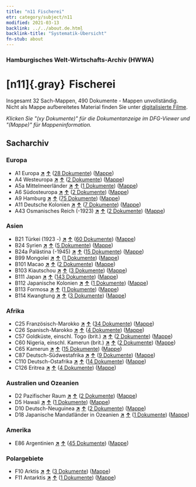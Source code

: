 ```yaml
---
title: "n11 Fischerei"
etr: category/subject/n11
modified: 2021-03-13
backlink: ../../about.de.html
backlink-title: "Systematik-Übersicht"
fn-stub: about
---
```


### Hamburgisches Welt-Wirtschafts-Archiv (HWWA)
# [n11]{.gray}&#8201; Fischerei&#160; 




Insgesamt 32 Sach-Mappen, 490 Dokumente - Mappen unvollständig.
Nicht als Mappe aufbereitetes Material finden Sie unter [digitalisierte Filme](/film/h1_sh).

_Klicken Sie "(xy Dokumente)" für die Dokumentanzeige im DFG-Viewer und "(Mappe)" für Mappeninformation._

## Sacharchiv




### Europa

- A1 Europa [**&nearr;**](../../../geo/i/140892/about.de.html "Europa (alle Mappen)") [**&uarr;**](../../../geo/about.de.html#A1 "Ländersystematik") (<a href="https://pm20.zbw.eu/dfgview/sh/140892,145076" title="über: Europa : Fischerei" target="_blank">28 Dokumente</a>) ([Mappe](../../../../folder/sh/1408xx/140892/1450xx/145076/about.de.html))
- A4 Westeuropa [**&nearr;**](../../../geo/i/140897/about.de.html "Westeuropa (alle Mappen)") [**&uarr;**](../../../geo/about.de.html#A4 "Ländersystematik") (<a href="https://pm20.zbw.eu/dfgview/sh/140897,145076" title="über: Westeuropa : Fischerei" target="_blank">2 Dokumente</a>) ([Mappe](../../../../folder/sh/1408xx/140897/1450xx/145076/about.de.html))
- A5a Mittelmeerländer [**&nearr;**](../../../geo/i/140899/about.de.html "Mittelmeerländer (alle Mappen)") [**&uarr;**](../../../geo/about.de.html#A5a "Ländersystematik") (<a href="https://pm20.zbw.eu/dfgview/sh/140899,145076" title="über: Mittelmeerländer : Fischerei" target="_blank">1 Dokumente</a>) ([Mappe](../../../../folder/sh/1408xx/140899/1450xx/145076/about.de.html))
- A6 Südosteuropa [**&nearr;**](../../../geo/i/140900/about.de.html "Südosteuropa (alle Mappen)") [**&uarr;**](../../../geo/about.de.html#A6 "Ländersystematik") (<a href="https://pm20.zbw.eu/dfgview/sh/140900,145076" title="über: Südosteuropa : Fischerei" target="_blank">2 Dokumente</a>) ([Mappe](../../../../folder/sh/1409xx/140900/1450xx/145076/about.de.html))
- A9 Hamburg [**&nearr;**](../../../geo/i/140905/about.de.html "Hamburg (alle Mappen)") [**&uarr;**](../../../geo/about.de.html#A9 "Ländersystematik") (<a href="https://pm20.zbw.eu/dfgview/sh/140905,145076" title="über: Hamburg : Fischerei" target="_blank">75 Dokumente</a>) ([Mappe](../../../../folder/sh/1409xx/140905/1450xx/145076/about.de.html))
- A11 Deutsche Kolonien [**&nearr;**](../../../geo/i/140960/about.de.html "Deutsche Kolonien (alle Mappen)") [**&uarr;**](../../../geo/about.de.html#A11 "Ländersystematik") (<a href="https://pm20.zbw.eu/dfgview/sh/140960,145076" title="über: Deutsche Kolonien : Fischerei" target="_blank">7 Dokumente</a>) ([Mappe](../../../../folder/sh/1409xx/140960/1450xx/145076/about.de.html))
- A43 Osmanisches Reich (-1923) [**&nearr;**](../../../geo/i/141034/about.de.html "Osmanisches Reich (-1923) (alle Mappen)") [**&uarr;**](../../../geo/about.de.html#A43 "Ländersystematik") (<a href="https://pm20.zbw.eu/dfgview/sh/141034,145076" title="über: Osmanisches Reich (-1923) : Fischerei" target="_blank">2 Dokumente</a>) ([Mappe](../../../../folder/sh/1410xx/141034/1450xx/145076/about.de.html))

### Asien

- B21 Türkei (1923 -) [**&nearr;**](../../../geo/i/141111/about.de.html "Türkei (1923 -) (alle Mappen)") [**&uarr;**](../../../geo/about.de.html#B21 "Ländersystematik") (<a href="https://pm20.zbw.eu/dfgview/sh/141111,145076" title="über: Türkei (1923 -) : Fischerei" target="_blank">60 Dokumente</a>) ([Mappe](../../../../folder/sh/1411xx/141111/1450xx/145076/about.de.html))
- B24 Syrien [**&nearr;**](../../../geo/i/141114/about.de.html "Syrien (alle Mappen)") [**&uarr;**](../../../geo/about.de.html#B24 "Ländersystematik") (<a href="https://pm20.zbw.eu/dfgview/sh/141114,145076" title="über: Syrien : Fischerei" target="_blank">5 Dokumente</a>) ([Mappe](../../../../folder/sh/1411xx/141114/1450xx/145076/about.de.html))
- B24a Palästina (-1945) [**&nearr;**](../../../geo/i/141115/about.de.html "Palästina (-1945) (alle Mappen)") [**&uarr;**](../../../geo/about.de.html#B24a "Ländersystematik") (<a href="https://pm20.zbw.eu/dfgview/sh/141115,145076" title="über: Palästina (-1945) : Fischerei" target="_blank">15 Dokumente</a>) ([Mappe](../../../../folder/sh/1411xx/141115/1450xx/145076/about.de.html))
- B99 Mongolei [**&nearr;**](../../../geo/i/141261/about.de.html "Mongolei (alle Mappen)") [**&uarr;**](../../../geo/about.de.html#B99 "Ländersystematik") (<a href="https://pm20.zbw.eu/dfgview/sh/141261,145076" title="über: Mongolei : Fischerei" target="_blank">1 Dokumente</a>) ([Mappe](../../../../folder/sh/1412xx/141261/1450xx/145076/about.de.html))
- B101 Macao [**&nearr;**](../../../geo/i/141267/about.de.html "Macao (alle Mappen)") [**&uarr;**](../../../geo/about.de.html#B101 "Ländersystematik") (<a href="https://pm20.zbw.eu/dfgview/sh/141267,145076" title="über: Macao : Fischerei" target="_blank">2 Dokumente</a>) ([Mappe](../../../../folder/sh/1412xx/141267/1450xx/145076/about.de.html))
- B103 Kiautschou [**&nearr;**](../../../geo/i/126163/about.de.html "Kiautschou (alle Mappen)") [**&uarr;**](../../../geo/about.de.html#B103 "Ländersystematik") (<a href="https://pm20.zbw.eu/dfgview/sh/126163,145076" title="über: Kiautschou : Fischerei" target="_blank">3 Dokumente</a>) ([Mappe](../../../../folder/sh/1261xx/126163/1450xx/145076/about.de.html))
- B111 Japan [**&nearr;**](../../../geo/i/141272/about.de.html "Japan (alle Mappen)") [**&uarr;**](../../../geo/about.de.html#B111 "Ländersystematik") (<a href="https://pm20.zbw.eu/dfgview/sh/141272,145076" title="über: Japan : Fischerei" target="_blank">143 Dokumente</a>) ([Mappe](../../../../folder/sh/1412xx/141272/1450xx/145076/about.de.html))
- B112 Japanische Kolonien [**&nearr;**](../../../geo/i/141273/about.de.html "Japanische Kolonien (alle Mappen)") [**&uarr;**](../../../geo/about.de.html#B112 "Ländersystematik") (<a href="https://pm20.zbw.eu/dfgview/sh/141273,145076" title="über: Japanische Kolonien : Fischerei" target="_blank">1 Dokumente</a>) ([Mappe](../../../../folder/sh/1412xx/141273/1450xx/145076/about.de.html))
- B113 Formosa [**&nearr;**](../../../geo/i/141274/about.de.html "Formosa (alle Mappen)") [**&uarr;**](../../../geo/about.de.html#B113 "Ländersystematik") (<a href="https://pm20.zbw.eu/dfgview/sh/141274,145076" title="über: Formosa : Fischerei" target="_blank">1 Dokumente</a>) ([Mappe](../../../../folder/sh/1412xx/141274/1450xx/145076/about.de.html))
- B114 Kwangtung [**&nearr;**](../../../geo/i/141275/about.de.html "Kwangtung (alle Mappen)") [**&uarr;**](../../../geo/about.de.html#B114 "Ländersystematik") (<a href="https://pm20.zbw.eu/dfgview/sh/141275,145076" title="über: Kwangtung : Fischerei" target="_blank">3 Dokumente</a>) ([Mappe](../../../../folder/sh/1412xx/141275/1450xx/145076/about.de.html))

### Afrika

- C25 Französisch-Marokko [**&nearr;**](../../../geo/i/141358/about.de.html "Französisch-Marokko (alle Mappen)") [**&uarr;**](../../../geo/about.de.html#C25 "Ländersystematik") (<a href="https://pm20.zbw.eu/dfgview/sh/141358,145076" title="über: Französisch-Marokko : Fischerei" target="_blank">34 Dokumente</a>) ([Mappe](../../../../folder/sh/1413xx/141358/1450xx/145076/about.de.html))
- C26 Spanisch-Marokko [**&nearr;**](../../../geo/i/141359/about.de.html "Spanisch-Marokko (alle Mappen)") [**&uarr;**](../../../geo/about.de.html#C26 "Ländersystematik") (<a href="https://pm20.zbw.eu/dfgview/sh/141359,145076" title="über: Spanisch-Marokko : Fischerei" target="_blank">4 Dokumente</a>) ([Mappe](../../../../folder/sh/1413xx/141359/1450xx/145076/about.de.html))
- C57 Goldküste, einschl. Togo (brit.) [**&nearr;**](../../../geo/i/141406/about.de.html "Goldküste, einschl. Togo (brit.) (alle Mappen)") [**&uarr;**](../../../geo/about.de.html#C57 "Ländersystematik") (<a href="https://pm20.zbw.eu/dfgview/sh/141406,145076" title="über: Goldküste, einschl. Togo (brit.) : Fischerei" target="_blank">2 Dokumente</a>) ([Mappe](../../../../folder/sh/1414xx/141406/1450xx/145076/about.de.html))
- C60 Nigeria, einschl. Kamerun (brit.) [**&nearr;**](../../../geo/i/141409/about.de.html "Nigeria, einschl. Kamerun (brit.) (alle Mappen)") [**&uarr;**](../../../geo/about.de.html#C60 "Ländersystematik") (<a href="https://pm20.zbw.eu/dfgview/sh/141409,145076" title="über: Nigeria, einschl. Kamerun (brit.) : Fischerei" target="_blank">2 Dokumente</a>) ([Mappe](../../../../folder/sh/1414xx/141409/1450xx/145076/about.de.html))
- C65 Kamerun [**&nearr;**](../../../geo/i/141410/about.de.html "Kamerun (alle Mappen)") [**&uarr;**](../../../geo/about.de.html#C65 "Ländersystematik") (<a href="https://pm20.zbw.eu/dfgview/sh/141410,145076" title="über: Kamerun : Fischerei" target="_blank">15 Dokumente</a>) ([Mappe](../../../../folder/sh/1414xx/141410/1450xx/145076/about.de.html))
- C87 Deutsch-Südwestafrika [**&nearr;**](../../../geo/i/141450/about.de.html "Deutsch-Südwestafrika (alle Mappen)") [**&uarr;**](../../../geo/about.de.html#C87 "Ländersystematik") (<a href="https://pm20.zbw.eu/dfgview/sh/141450,145076" title="über: Deutsch-Südwestafrika : Fischerei" target="_blank">9 Dokumente</a>) ([Mappe](../../../../folder/sh/1414xx/141450/1450xx/145076/about.de.html))
- C110 Deutsch-Ostafrika [**&nearr;**](../../../geo/i/141471/about.de.html "Deutsch-Ostafrika (alle Mappen)") [**&uarr;**](../../../geo/about.de.html#C110 "Ländersystematik") (<a href="https://pm20.zbw.eu/dfgview/sh/141471,145076" title="über: Deutsch-Ostafrika : Fischerei" target="_blank">14 Dokumente</a>) ([Mappe](../../../../folder/sh/1414xx/141471/1450xx/145076/about.de.html))
- C126 Eritrea [**&nearr;**](../../../geo/i/141483/about.de.html "Eritrea (alle Mappen)") [**&uarr;**](../../../geo/about.de.html#C126 "Ländersystematik") (<a href="https://pm20.zbw.eu/dfgview/sh/141483,145076" title="über: Eritrea : Fischerei" target="_blank">4 Dokumente</a>) ([Mappe](../../../../folder/sh/1414xx/141483/1450xx/145076/about.de.html))

### Australien und Ozeanien

- D2 Pazifischer Raum [**&nearr;**](../../../geo/i/141593/about.de.html "Pazifischer Raum (alle Mappen)") [**&uarr;**](../../../geo/about.de.html#D2 "Ländersystematik") (<a href="https://pm20.zbw.eu/dfgview/sh/141593,145076" title="über: Pazifischer Raum : Fischerei" target="_blank">2 Dokumente</a>) ([Mappe](../../../../folder/sh/1415xx/141593/1450xx/145076/about.de.html))
- D5 Hawaii [**&nearr;**](../../../geo/i/141595/about.de.html "Hawaii (alle Mappen)") [**&uarr;**](../../../geo/about.de.html#D5 "Ländersystematik") (<a href="https://pm20.zbw.eu/dfgview/sh/141595,145076" title="über: Hawaii : Fischerei" target="_blank">1 Dokumente</a>) ([Mappe](../../../../folder/sh/1415xx/141595/1450xx/145076/about.de.html))
- D10 Deutsch-Neuguinea [**&nearr;**](../../../geo/i/141601/about.de.html "Deutsch-Neuguinea (alle Mappen)") [**&uarr;**](../../../geo/about.de.html#D10 "Ländersystematik") (<a href="https://pm20.zbw.eu/dfgview/sh/141601,145076" title="über: Deutsch-Neuguinea : Fischerei" target="_blank">2 Dokumente</a>) ([Mappe](../../../../folder/sh/1416xx/141601/1450xx/145076/about.de.html))
- D18 Japanische Mandatländer in Ozeanien [**&nearr;**](../../../geo/i/141618/about.de.html "Japanische Mandatländer in Ozeanien (alle Mappen)") [**&uarr;**](../../../geo/about.de.html#D18 "Ländersystematik") (<a href="https://pm20.zbw.eu/dfgview/sh/141618,145076" title="über: Japanische Mandatländer in Ozeanien : Fischerei" target="_blank">1 Dokumente</a>) ([Mappe](../../../../folder/sh/1416xx/141618/1450xx/145076/about.de.html))

### Amerika

- E86 Argentinien [**&nearr;**](../../../geo/i/141692/about.de.html "Argentinien (alle Mappen)") [**&uarr;**](../../../geo/about.de.html#E86 "Ländersystematik") (<a href="https://pm20.zbw.eu/dfgview/sh/141692,145076" title="über: Argentinien : Fischerei" target="_blank">45 Dokumente</a>) ([Mappe](../../../../folder/sh/1416xx/141692/1450xx/145076/about.de.html))

### Polargebiete

- F10 Arktis [**&nearr;**](../../../geo/i/141702/about.de.html "Arktis (alle Mappen)") [**&uarr;**](../../../geo/about.de.html#F10 "Ländersystematik") (<a href="https://pm20.zbw.eu/dfgview/sh/141702,145076" title="über: Arktis : Fischerei" target="_blank">3 Dokumente</a>) ([Mappe](../../../../folder/sh/1417xx/141702/1450xx/145076/about.de.html))
- F11 Antarktis [**&nearr;**](../../../geo/i/141703/about.de.html "Antarktis (alle Mappen)") [**&uarr;**](../../../geo/about.de.html#F11 "Ländersystematik") (<a href="https://pm20.zbw.eu/dfgview/sh/141703,145076" title="über: Antarktis : Fischerei" target="_blank">1 Dokumente</a>) ([Mappe](../../../../folder/sh/1417xx/141703/1450xx/145076/about.de.html))


